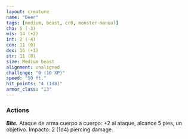 ```yaml
---
layout: creature
name: "Deer"
tags: [medium, beast, cr0, monster-manual]
cha: 5 (-3)
wis: 14 (+2)
int: 2 (-4)
con: 11 (0)
dex: 16 (+3)
str: 11 (0)
size: Medium beast
alignment: unaligned
challenge: "0 (10 XP)"
speed: "50 ft."
hit_points: "4 (1d8)"
armor_class: "13"
---
```


### Actions

***Bite.*** Ataque de arma cuerpo a cuerpo: +2 al ataque, alcance 5 pies, un objetivo. Impacto: 2 (1d4) piercing damage.